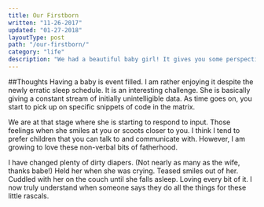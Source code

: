 ```yaml
---
title: Our Firstborn
written: "11-26-2017"
updated: "01-27-2018"
layoutType: post
path: "/our-firstborn/"
category: "life"
description: "We had a beautiful baby girl! It gives you some perspective on life."
---
```


##Thoughts
Having a baby is event filled. I am rather enjoying it despite the newly erratic sleep schedule. It is an interesting challenge. She is basically giving a constant stream of initially unintelligible data. As time goes on, you start to pick up on specific snippets of code in the matrix.

We are at that stage where she is starting to respond to input. Those feelings when she smiles at you or scoots closer to you. I think I tend to prefer children that you can talk to and communicate with. However, I am growing to love these non-verbal bits of fatherhood.

I have changed plenty of dirty diapers. (Not nearly as many as the wife, thanks babe!) Held her when she was crying. Teased smiles out of her. Cuddled with her on the couch until she falls asleep. Loving every bit of it. I now truly understand when someone says they do all the things for these little rascals.
